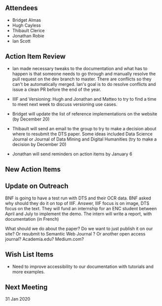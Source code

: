 ## Attendees
* Bridget Almas
* Hugh Cayless
* Thibault Clerice
* Jonathan Robie
* Ian Scott

## Action Item Review

* Ian made necessary tweaks to the documentation and what has to happen is that someone needs to go through and manually resolve
the pull request on the dev branch to master.  There are conflicts so they can't be automatically merged. Ian's goal is to do 
resolve conflicts and issue a clean PR before the end of the year.

* IIIF and Versioning: Hugh and Jonathan and Matteo to try to find a time to meet next week to discuss versioning use cases.

* Bridget will update the list of reference implementations on the website (by December 20)

* Thibault will send an email to the group to try to make a decision about where to resubmit the DTS paper. Some ideas included 
Data Science Journal or Journal of Data Mining and Digital Humanities (try to make a decision by December 20)

* Jonathan will send reminders on action items by January 6

## New Action Items

## Update on Outreach

BNF is going to have a test run with DTS and their OCR data. BNF asked why should they do it on top of IIIF. Answer, IIIF 
focus is on image, DTS focus on the text. They will fund an internship for an ENC student between April and July to 
implement the demo. The intern will write a report, with documentation (in French)

What should we do about the paper? Do we want to just publish it on our site? Or resubmit to Semantic Web Journal ? Or another
open access journal? Academia.edu? Medium.com?

## Wish List Items

* Need to improve accessibility to our documentation with tutorials and more examples. 

## Next Meeting

31 Jan 2020
